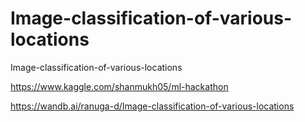 # Image-classification-of-various-locations
Image-classification-of-various-locations

https://www.kaggle.com/shanmukh05/ml-hackathon

https://wandb.ai/ranuga-d/Image-classification-of-various-locations
